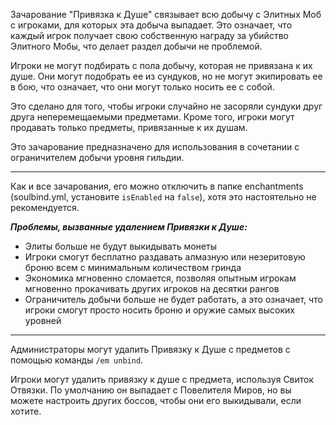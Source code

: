 Зачарование "Привязка к Душе" связывает всю добычу с Элитных Моб с игроками, для которых эта добыча выпадает. Это
означает, что каждый игрок получает свою собственную награду за убийство Элитного Мобы, что делает раздел добычи не
проблемой.

Игроки не могут подбирать с пола добычу, которая не привязана к их душе. Они могут подобрать ее из сундуков, но не могут
экипировать ее в бою, что означает, что они могут только носить ее с собой.

Это сделано для того, чтобы игроки случайно не засоряли сундуки друг друга неперемещаемыми предметами. Кроме того,
игроки могут продавать только предметы, привязанные к их душам.

Это зачарование предназначено для использования в сочетании с ограничителем добычи уровня гильдии.

***

Как и все зачарования, его можно отключить в папке enchantments (soulbind.yml, установите `isEnabled` на `false`), хотя
это настоятельно не рекомендуется.

***Проблемы, вызванные удалением Привязки к Душе:***

- Элиты больше не будут выкидывать монеты
- Игроки смогут бесплатно раздавать алмазную или незеритовую броню всем с минимальным количеством гринда
- Экономика мгновенно сломается, позволяя опытным игрокам мгновенно прокачивать других игроков на десятки рангов
- Ограничитель добычи больше не будет работать, а это означает, что игроки смогут просто носить броню и оружие самых
  высоких уровней

***

Администраторы могут удалить Привязку к Душе с предметов с помощью команды `/em unbind`.

Игроки могут удалить привязку к душе с предмета, используя Свиток Отвязки. По умолчанию он выпадает с Повелителя Миров,
но вы можете настроить других боссов, чтобы они его выкидывали, если хотите.
